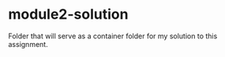 # module2-solution
Folder that will serve as a container folder for my solution to this assignment. 
